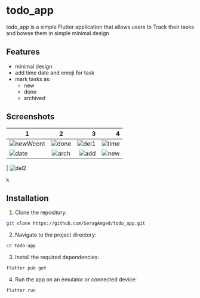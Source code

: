 # todo_app

todo_app is a simple Flutter application that allows users to Track their tasks and bowse them in simple minimal design

## Features

- minimal design
- add time date and emoji for task
- mark tasks as:
  - new
  - done
  - archived

## Screenshots

| 1   |      2      |  3 | 4  |
|----------|:-------------:|------:|------:|
| ![newWcont](https://github.com/SeragAmged/todo_app/assets/71095930/f98944cb-dc30-4a6c-a845-964e81ec65b9) |![done](https://github.com/SeragAmged/todo_app/assets/71095930/91340167-0620-43d9-b4ee-f8ea86f6825b) | ![del1](https://github.com/SeragAmged/todo_app/assets/71095930/48d42849-5c18-484b-907c-f4b003c45d76) |![time](https://github.com/SeragAmged/todo_app/assets/71095930/f49e579a-5ac3-4ef3-93ac-2efe4cec2f30) |
| ![date](https://github.com/SeragAmged/todo_app/assets/71095930/40d674ae-3bb5-4bd0-bc3f-907852248e5b) |  ![arch](https://github.com/SeragAmged/todo_app/assets/71095930/bc480ddd-b492-48ac-b1b3-f6a57de1ee8d)   | ![add](https://github.com/SeragAmged/todo_app/assets/71095930/e5f0d49b-444d-4971-87fb-1a214ee9d842) |  ![new](https://github.com/SeragAmged/todo_app/assets/71095930/abdf1783-e763-4b2f-a0d8-6859fa19310a) |
|
![del2](https://github.com/SeragAmged/todo_app/assets/71095930/02dff8da-4f24-45e7-ac26-c30196064fb5)

k<br>

## Installation

1. Clone the repository:

```bash
git clone https://github.com/SeragAmged/todo_app.git
```

2. Navigate to the project directory:

```bash
cd todo-app
```

3. Install the required dependencies:

```bash
flutter pub get
```

4. Run the app on an emulator or connected device:

```bash
flutter run
```
